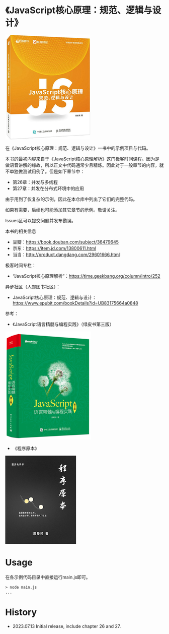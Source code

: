 # 《JavaScript核心原理：规范、逻辑与设计》

![JavaScript核心原理：规范、逻辑与设计](images/cover-principles.png)

在《JavaScript核心原理：规范、逻辑与设计》一书中的示例项目与代码。

本书的最初内容来自于《JavaScript核心原理解析》这门极客时间课程。因为是做语音讲解的缘故，所以正文中代码通常少且精炼。因此对于一般章节的内容，就不单独做测试用例了。但是如下章节中：

  * 第26章：并发与多线程
  * 第27章：并发在分布式环境中的应用

由于用到了仅复杂的示例，因此在本仓库中列出了它们的完整代码。

如果有需要，后续也可能添加其它章节的示例。敬请关注。

Issues区可以提交问题并发布勘误。

本书的相关信息
* 豆瓣：https://book.douban.com/subject/36479645
* 京东：https://item.jd.com/13800611.html
* 当当：http://product.dangdang.com/29601666.html


极客时间专栏：
* “JavaScript核心原理解析”：https://time.geekbang.org/column/intro/252

异步社区（人邮图书社区）：
* JavaScript核心原理：规范、逻辑与设计：https://www.epubit.com/bookDetails?id=UB83175664a0848


参考：

 * 《JavaScript语言精髓与编程实践》（绿皮书第三版）

[![绿皮书第三版](images/cover-green3.png)](https://book.douban.com/subject/35085910)

 * 《程序原本》

[![程序原本](images/cover-elements.png)](https://github.com/aimingoo/my-ebooks)


# Usage

在各示例代码目录中直接运行main.js即可。

```
> node main.js
...

```

# History

* 2023.07.13 Initial release, include chapter 26 and 27.
